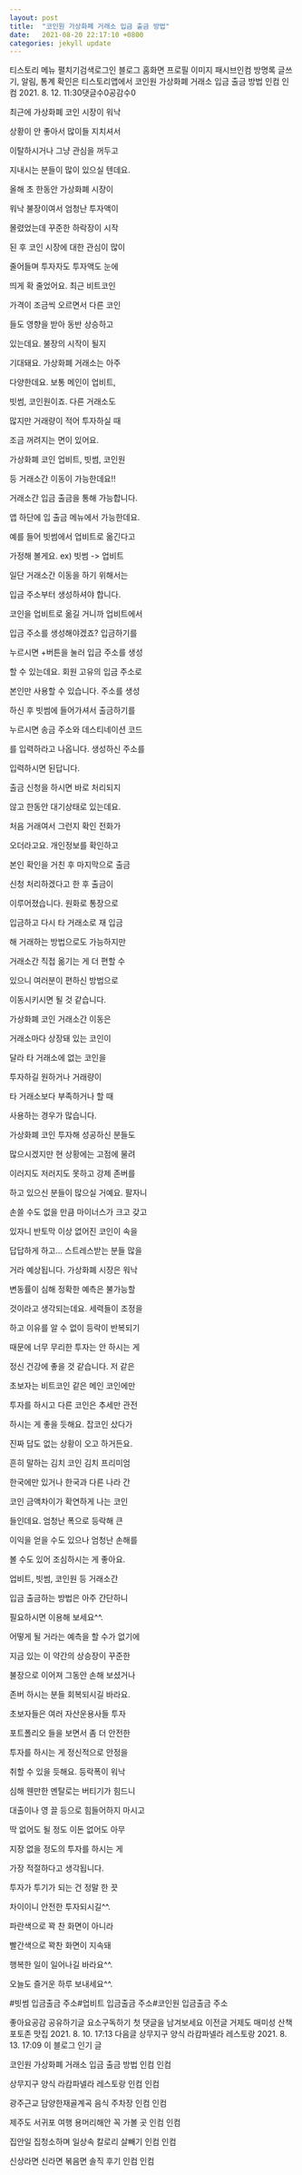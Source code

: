```yaml
---
layout: post
title:  "코인원 가상화폐 거래소 입금 출금 방법"
date:   2021-08-20 22:17:10 +0800
categories: jekyll update
---
```

티스토리 메뉴 펼치기검색로그인
블로그 홈화면
프로필 이미지
패시브인컴
방명록
글쓰기, 알림, 통계 확인은 티스토리앱에서
코인원 가상화폐 거래소 입금 출금 방법
인컴 인컴
2021. 8. 12. 11:30댓글수0공감수0
 

최근에 가상화폐 코인 시장이 워낙

상황이 안 좋아서 많이들 지치셔서

이탈하시거나 그냥 관심을 꺼두고

지내시는 분들이 많이 있으실 텐데요.

올해 초 한동안 가상화폐 시장이

워낙 불장이여서 엄청난 투자액이

몰렸었는데 꾸준한 하락장이 시작

된 후 코인 시장에 대한 관심이 많이

줄어들며 투자자도 투자액도 눈에

띄게 확 줄었어요. 최근 비트코인

가격이 조금씩 오르면서 다른 코인

들도 영향을 받아 동반 상승하고 

있는데요. 불장의 시작이 될지

기대돼요. 가상화폐 거래소는 아주

다양한데요. 보통 메인이 업비트,

빗썸, 코인원이죠. 다른 거래소도

많지만 거래량이 적어 투자하실 때

조금 꺼려지는 면이 있어요.

 

 

 

 


 

가상화폐 코인 업비트, 빗썸, 코인원

등 거래소간 이동이 가능한데요!!

거래소간 입금 출금을 통해 가능합니다.

앱 하단에 입 출금 메뉴에서 가능한데요.

예를 들어 빗썸에서 업비트로 옮긴다고

가정해 볼게요. ex) 빗썸 -> 업비트

 

일단 거래소간 이동을 하기 위해서는

입금 주소부터 생성하셔야 합니다.

코인을 업비트로 옮길 거니까 업비트에서

입금 주소를 생성해야겠죠? 입금하기를

누르시면 +버튼을 눌러 입금 주소를 생성

할 수 있는데요. 회원 고유의 입금 주소로

본인만 사용할 수 있습니다. 주소를 생성

하신 후 빗썸에 들어가셔서 출금하기를

누르시면 송금 주소와 데스티네이션 코드

를 입력하라고 나옵니다. 생성하신 주소를

입력하시면 된답니다. 

 


 

출금 신청을 하시면 바로 처리되지

않고 한동안 대기상태로 있는데요.

처음 거래여서 그런지 확인 전화가

오더라고요. 개인정보를 확인하고

본인 확인을 거친 후 마지막으로 출금

신청 처리하겠다고 한 후 출금이

이루어졌습니다. 원화로 통장으로

입금하고 다시 타 거래소로 재 입금

해 거래하는 방법으로도 가능하지만

거래소간 직접 옮기는 게 더 편할 수

있으니 여러분이 편하신 방법으로

이동시키시면 될 것 같습니다.

가상화폐 코인 거래소간 이동은

거래소마다 상장돼 있는 코인이

달라 타 거래소에 없는 코인을

투자하길 원하거나 거래량이

타 거래소보다 부족하거나 할 때

사용하는 경우가 많습니다.

 


 

가상화폐 코인 투자해 성공하신 분들도

많으시겠지만 현 상황에는 고점에 물려

이러지도 저러지도 못하고 강제 존버를

하고 있으신 분들이 많으실 거예요. 팔자니

손쓸 수도 없을 만큼 마이너스가 크고 갖고

있자니 반토막 이상 없어진 코인이 속을

답답하게 하고... 스트레스받는 분들 많을

거라 예상됩니다. 가상화폐 시장은 워낙

변동률이 심해 정확한 예측은 불가능할

것이라고 생각되는데요. 세력들이 조정을

하고 이유를 알 수 없이 등락이 반복되기

때문에 너무 무리한 투자는 안 하시는 게

정신 건강에 좋을 것 같습니다. 저 같은

초보자는 비트코인 같은 메인 코인에만

투자를 하시고 다른 코인은 추세만 관전

하시는 게 좋을 듯해요. 잡코인 샀다가

진짜 답도 없는 상황이 오고 하거든요.

흔히 말하는 김치 코인 김치 프리미엄

한국에만 있거나 한국과 다른 나라 간

코인 금액차이가 확연하게 나는 코인

들인데요. 엄청난 폭으로 등락해 큰

이익을 얻을 수도 있으나 엄청난 손해를

볼 수도 있어 조심하시는 게 좋아요.

 


 

업비트, 빗썸, 코인원 등 거래소간

입금 출금하는 방법은 아주 간단하니

필요하시면 이용해 보세요^^.

어떻게 될 거라는 예측을 할 수가 없기에

지금 있는 이 약간의 상승장이 꾸준한

불장으로 이어져 그동안 손해 보셨거나

존버 하시는 분들 회복되시길 바라요.

초보자들은 여러 자산운용사들 투자

포트폴리오 들을 보면서 좀 더 안전한

투자를 하시는 게 정신적으로 안정을

취할 수 있을 듯해요. 등락폭이 워낙

심해 웬만한 멘탈로는 버티기가 힘드니

대출이나 영 끌 등으로 힘들어하지 마시고

딱 없어도 될 정도 이돈 없어도 아무

지장 없을 정도의 투자를 하시는 게

가장 적절하다고 생각됩니다.

투자가 투기가 되는 건 정말 한 끗

차이이니 안전한 투자되시길^^.

파란색으로 꽉 찬 화면이 아니라

빨간색으로 꽉찬 화면이 지속돼

행복한 일이 일어나길 바라요^^.

 

오늘도 즐거운 하루 보내세요^^.

#빗썸 입금출금 주소#업비트 입금출금 주소#코인원 입금출금 주소

좋아요공감
공유하기글 요소구독하기
첫 댓글을 남겨보세요
이전글
거제도 매미성 산책 포토존 맛집
2021. 8. 10. 17:13
다음글
상무지구 양식 라캄파넬라 레스토랑
2021. 8. 13. 17:09
이 블로그 인기 글

코인원 가상화폐 거래소 입금 출금 방법
인컴 인컴

상무지구 양식 라캄파넬라 레스토랑
인컴 인컴

광주근교 담양한재골계곡 음식 주차장
인컴 인컴

제주도 서귀포 여행 용머리해안 꼭 가볼 곳
인컴 인컴

집안일 집청소하며 일상속 칼로리 살빼기
인컴 인컴

신상라면 신라면 볶음면 솔직 후기
인컴 인컴